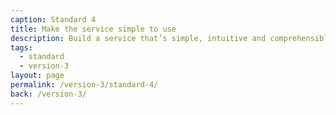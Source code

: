```yaml
---
caption: Standard 4
title: Make the service simple to use
description: Build a service that’s simple, intuitive and comprehensible. And test it with users to make sure it works for them.
tags:
  - standard
  - version-3
layout: page
permalink: /version-3/standard-4/
back: /version-3/
---
```

